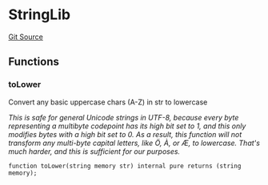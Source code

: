 # StringLib
[Git Source](https://github.com/larrythecucumber321/protocol/blob/77d337b8595ba96d069ded321419b36a61984170/contracts/libraries/String.sol)


## Functions
### toLower

Convert any basic uppercase chars (A-Z) in str to lowercase

*This is safe for general Unicode strings in UTF-8, because every byte representing a
multibyte codepoint has its high bit set to 1, and this only modifies bytes with a high bit
set to 0. As a result, this function will _not_ transform any multi-byte capital letters,
like Ö, À, or Æ, to lowercase. That's much harder, and this is sufficient for our purposes.*


```solidity
function toLower(string memory str) internal pure returns (string memory);
```

